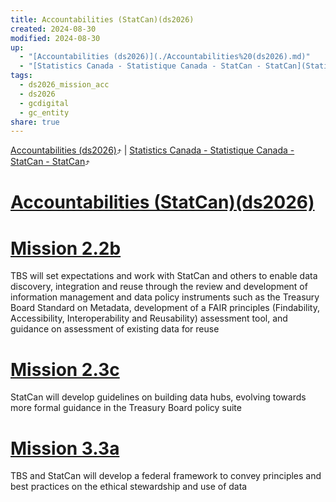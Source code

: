 ```yaml
---
title: Accountabilities (StatCan)(ds2026)
created: 2024-08-30
modified: 2024-08-30
up:
  - "[Accountabilities (ds2026)](./Accountabilities%20(ds2026).md)"
  - "[Statistics Canada - Statistique Canada - StatCan - StatCan](Statistics%20Canada%20-%20Statistique%20Canada%20-%20StatCan%20-%20StatCan.md)"
tags:
  - ds2026_mission_acc
  - ds2026
  - gcdigital
  - gc_entity
share: true
---
```

[Accountabilities (ds2026)](./Accountabilities%20(ds2026).md)⤴️ | [Statistics Canada - Statistique Canada - StatCan - StatCan](Statistics%20Canada%20-%20Statistique%20Canada%20-%20StatCan%20-%20StatCan.md)⤴️
# [Accountabilities (StatCan)(ds2026)](Accountabilities%20(StatCan)(ds2026).md)
# [Mission 2.2b](Mission%202.2b.md)

TBS will set expectations and work with StatCan and others to enable data discovery, integration and reuse through the review and development of information management and data policy instruments such as the Treasury Board Standard on Metadata, development of a FAIR principles (Findability, Accessibility, Interoperability and Reusability) assessment tool, and guidance on assessment of existing data for reuse


# [Mission 2.3c](Mission%202.3c.md)
StatCan will develop guidelines on building data hubs, evolving towards more formal guidance in the Treasury Board policy suite

# [Mission 3.3a](Mission%203.3a.md)
TBS and StatCan will develop a federal framework to convey principles and best practices on the ethical stewardship and use of data

